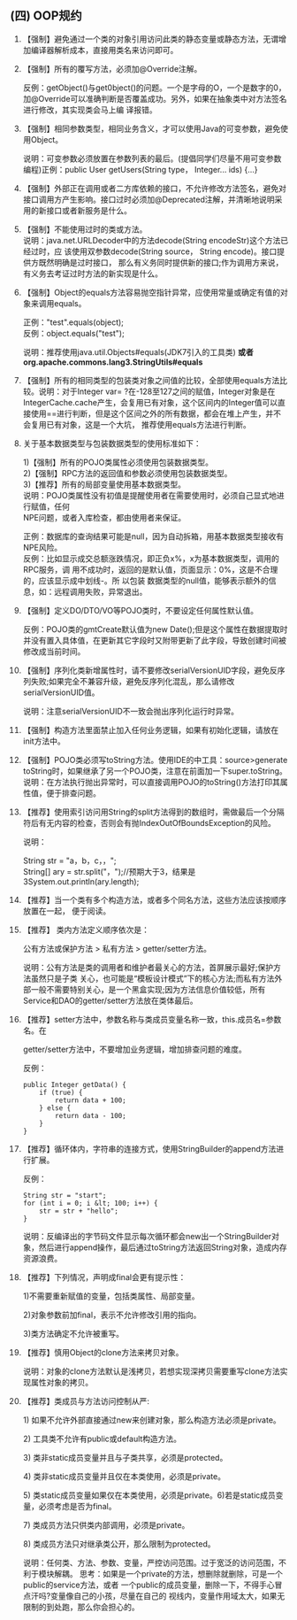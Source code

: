 ## \(四\) OOP规约

1. 【强制】避免通过一个类的对象引用访问此类的静态变量或静态方法，无谓增加编译器解析成本，直接用类名来访问即可。

2. 【强制】所有的覆写方法，必须加@Override注解。

   反例：getObject\(\)与get0bject\(\)的问题。一个是字母的O，一个是数字的0，加@Override可以准确判断是否覆盖成功。另外，如果在抽象类中对方法签名进行修改，其实现类会马上编 译报错。

3. 【强制】相同参数类型，相同业务含义，才可以使用Java的可变参数，避免使用Object。

   说明：可变参数必须放置在参数列表的最后。\(提倡同学们尽量不用可变参数编程\)正例：public User getUsers\(String type， Integer... ids\) {...}

4. 【强制】外部正在调用或者二方库依赖的接口，不允许修改方法签名，避免对接口调用方产生影响。接口过时必须加@Deprecated注解，并清晰地说明采用的新接口或者新服务是什么。

5. 【强制】不能使用过时的类或方法。  
   说明：java.net.URLDecoder中的方法decode\(String encodeStr\)这个方法已经过时，应 该使用双参数decode\(String source， String encode\)。接口提供方既然明确是过时接口， 那么有义务同时提供新的接口;作为调用方来说，有义务去考证过时方法的新实现是什么。

6. 【强制】Object的equals方法容易抛空指针异常，应使用常量或确定有值的对象来调用equals。

   正例："test".equals\(object\);  
   反例：object.equals\("test"\);

   说明：推荐使用java.util.Objects\#equals\(JDK7引入的工具类\) **或者 org.apache.commons.lang3.StringUtils\#equals**

7. 【强制】所有的相同类型的包装类对象之间值的比较，全部使用equals方法比较。说明：对于Integer var= ?在-128至127之间的赋值，Integer对象是在IntegerCache.cache产生，会复用已有对象，这个区间内的Integer值可以直接使用==进行判断，但是这个区间之外的所有数据，都会在堆上产生，并不会复用已有对象，这是一个大坑， 推荐使用equals方法进行判断。

8. 关于基本数据类型与包装数据类型的使用标准如下：

   1\)【强制】所有的POJO类属性必须使用包装数据类型。  
    2\)【强制】RPC方法的返回值和参数必须使用包装数据类型。  
    3\)【推荐】所有的局部变量使用基本数据类型。  
    说明：POJO类属性没有初值是提醒使用者在需要使用时，必须自己显式地进行赋值，任何  
   NPE问题，或者入库检查，都由使用者来保证。

   正例：数据库的查询结果可能是null，因为自动拆箱，用基本数据类型接收有NPE风险。  
    反例：比如显示成交总额涨跌情况，即正负x%，x为基本数据类型，调用的RPC服务，调    用不成功时，返回的是默认值，页面显示：0%，这是不合理的，应该显示成中划线-。所    以包装 数据类型的null值，能够表示额外的信息，如：远程调用失败，异常退出。

9. 【强制】定义DO/DTO/VO等POJO类时，不要设定任何属性默认值。

   反例：POJO类的gmtCreate默认值为new Date\(\);但是这个属性在数据提取时并没有置入具体值，在更新其它字段时又附带更新了此字段，导致创建时间被修改成当前时间。

10. 【强制】序列化类新增属性时，请不要修改serialVersionUID字段，避免反序列失败;如果完全不兼容升级，避免反序列化混乱，那么请修改serialVersionUID值。

    说明：注意serialVersionUID不一致会抛出序列化运行时异常。

11. 【强制】构造方法里面禁止加入任何业务逻辑，如果有初始化逻辑，请放在init方法中。

12. 【强制】POJO类必须写toString方法。使用IDE的中工具：source&gt;generate toString时，如果继承了另一个POJO类，注意在前面加一下super.toString。说明：在方法执行抛出异常时，可以直接调用POJO的toString\(\)方法打印其属性值，便于排查问题。

13. 【推荐】使用索引访问用String的split方法得到的数组时，需做最后一个分隔符后有无内容的检查，否则会有抛IndexOutOfBoundsException的风险。

    说明：

    String str = "a，b，c，，";  
     String\[\] ary = str.split\("，"\);//预期大于3，结果是    3System.out.println\(ary.length\);

14. 【推荐】当一个类有多个构造方法，或者多个同名方法，这些方法应该按顺序放置在一起， 便于阅读。

15. 【推荐】 类内方法定义顺序依次是：

    公有方法或保护方法 &gt; 私有方法 &gt; getter/setter方法。

    说明：公有方法是类的调用者和维护者最关心的方法，首屏展示最好;保护方法虽然只是子类 关心，也可能是“模板设计模式”下的核心方法;而私有方法外部一般不需要特别关心，是一个黑盒实现;因为方法信息价值较低，所有Service和DAO的getter/setter方法放在类体最后。

16. 【推荐】setter方法中，参数名称与类成员变量名称一致，this.成员名=参数名。在

    getter/setter方法中，不要增加业务逻辑，增加排查问题的难度。

    反例：

    ```
    public Integer getData() { 
        if (true) {
            return data + 100; 
        } else {
            return data - 100; 
        }
    }
    ```

17. 【推荐】循环体内，字符串的连接方式，使用StringBuilder的append方法进行扩展。

    反例：

    ```
    String str = "start";  
    for (int i = 0; i &lt; 100; i++) {
        str = str + "hello"; 
    }
    ```

    说明：反编译出的字节码文件显示每次循环都会new出一个StringBuilder对象，然后进行append操作，最后通过toString方法返回String对象，造成内存资源浪费。

18. 【推荐】下列情况，声明成final会更有提示性：

    1\)不需要重新赋值的变量，包括类属性、局部变量。

    2\)对象参数前加final，表示不允许修改引用的指向。

    3\)类方法确定不允许被重写。

19. 【推荐】慎用Object的clone方法来拷贝对象。

    说明：对象的clone方法默认是浅拷贝，若想实现深拷贝需要重写clone方法实现属性对象的拷贝。

20. 【推荐】类成员与方法访问控制从严:

    1\) 如果不允许外部直接通过new来创建对象，那么构造方法必须是private。

    2\) 工具类不允许有public或default构造方法。

    3\) 类非static成员变量并且与子类共享，必须是protected。

    4\) 类非static成员变量并且仅在本类使用，必须是private。

    5\) 类static成员变量如果仅在本类使用，必须是private。6\)若是static成员变量，必须考虑是否为final。

    7\) 类成员方法只供类内部调用，必须是private。

    8\) 类成员方法只对继承类公开，那么限制为protected。

    说明：任何类、方法、参数、变量，严控访问范围。过于宽泛的访问范围，不利于模块解耦。 思考：如果是一个private的方法，想删除就删除，可是一个public的service方法，或者 一个public的成员变量，删除一下，不得手心冒点汗吗?变量像自己的小孩，尽量在自己的 视线内，变量作用域太大，如果无限制的到处跑，那么你会担心的。



